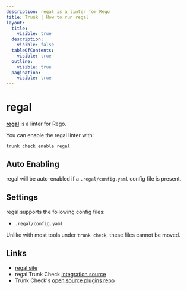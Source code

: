 ```yaml
---
description: regal is a linter for Rego
title: Trunk | How to run regal
layout:
  title:
    visible: true
  description:
    visible: false
  tableOfContents:
    visible: true
  outline:
    visible: true
  pagination:
    visible: true
---
```


# regal

[**regal**](https://github.com/StyraInc/regal) is a linter for Rego.

You can enable the regal linter with:

```shell
trunk check enable regal
```

## Auto Enabling

regal will be auto-enabled if a `.regal/config.yaml` config file is present.

## Settings

regal supports the following config files:
* `.regal/config.yaml`

Unlike with most tools under `trunk check`, these files cannot be moved.




## Links

- [regal site](https://github.com/StyraInc/regal)
- regal Trunk Check [integration source](https://github.com/trunk-io/plugins/tree/main/linters/regal)
- Trunk Check's [open source plugins repo](https://github.com/trunk-io/plugins/tree/main)
